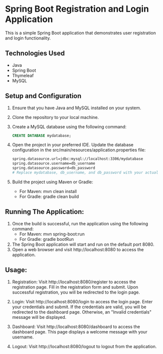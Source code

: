 # Spring Boot Registration and Login Application

This is a simple Spring Boot application that demonstrates user registration and login functionality.

## Technologies Used

- Java
- Spring Boot
- Thymeleaf
- MySQL

## Setup and Configuration

1. Ensure that you have Java and MySQL installed on your system.

2. Clone the repository to your local machine.

3. Create a MySQL database using the following command:
   ```sql
   CREATE DATABASE mydatabase;


4. Open the project in your preferred IDE.
   Update the database configuration in the
   src/main/resources/application.properties file:
   ```bash
   spring.datasource.url=jdbc:mysql://localhost:3306/mydatabase
   spring.datasource.username=db_username  
   spring.datasource.password=db_password
   # Replace mydatabase, db_username, and db_password with your actual database name, username, and password.

5. Build the project using Maven or Gradle:
   - For Maven: mvn clean install
   - For Gradle: gradle clean build

## Running The Application:

1. Once the build is successful, run the application using the following command:
   - For Maven: mvn spring-boot:run
   - For Gradle: gradle bootRun
2. The Spring Boot application will start and run on the default port 8080.
3. Open a web browser and visit http://localhost:8080 to access the application.

## Usage:
1. Registration: Visit http://localhost:8080/register to access the registration page. Fill in the registration form and submit. Upon successful registration, you will be redirected to the login page.

2. Login: Visit http://localhost:8080/login to access the login page. Enter your credentials and submit. If the credentials are valid, you will be redirected to the dashboard page. Otherwise, an "Invalid credentials" message will be displayed.

3. Dashboard: Visit http://localhost:8080/dashboard to access the dashboard page. This page displays a welcome message with your username.

4. Logout: Visit http://localhost:8080/logout to logout from the application.
